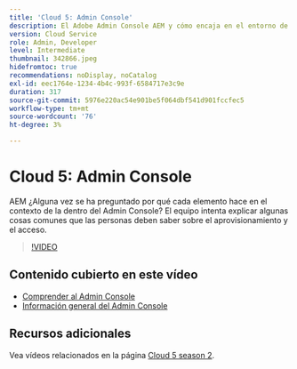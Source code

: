```yaml
---
title: 'Cloud 5: Admin Console'
description: El Adobe Admin Console AEM y cómo encaja en el entorno de la
version: Cloud Service
role: Admin, Developer
level: Intermediate
thumbnail: 342866.jpeg
hidefromtoc: true
recommendations: noDisplay, noCatalog
exl-id: eec1764e-1234-4b4c-993f-6584717e3c9e
duration: 317
source-git-commit: 5976e220ac54e901be5f064dbf541d901fccfec5
workflow-type: tm+mt
source-wordcount: '76'
ht-degree: 3%

---
```


# Cloud 5: Admin Console

AEM ¿Alguna vez se ha preguntado por qué cada elemento hace en el contexto de la dentro del Admin Console? El equipo intenta explicar algunas cosas comunes que las personas deben saber sobre el aprovisionamiento y el acceso.

>[!VIDEO](https://video.tv.adobe.com/v/342866?quality=12&learn=on)

## Contenido cubierto en este vídeo

+ [Comprender al Admin Console](https://experienceleague.adobe.com/docs/experience-manager-cloud-service/content/onboarding/onboarding-concepts/admin-console.html)
+ [Información general del Admin Console](https://helpx.adobe.com/es/enterprise/using/admin-console.html)

## Recursos adicionales

Vea vídeos relacionados en la página [Cloud 5 season 2](../cloud5-season-2.md).
